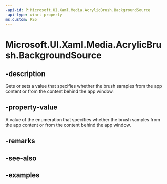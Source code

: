 ```yaml
---
-api-id: P:Microsoft.UI.Xaml.Media.AcrylicBrush.BackgroundSource
-api-type: winrt property
ms.custom: RS5
---
```

<!-- Property syntax.
public AcrylicBackgroundSource BackgroundSource { get;  set; }
-->

# Microsoft.UI.Xaml.Media.AcrylicBrush.BackgroundSource


## -description

Gets or sets a value that specifies whether the brush samples from the app content or from the content behind the app window.


## -property-value

A value of the enumeration that specifies whether the brush samples from the app content or from the content behind the app window.


## -remarks


## -see-also


## -examples


